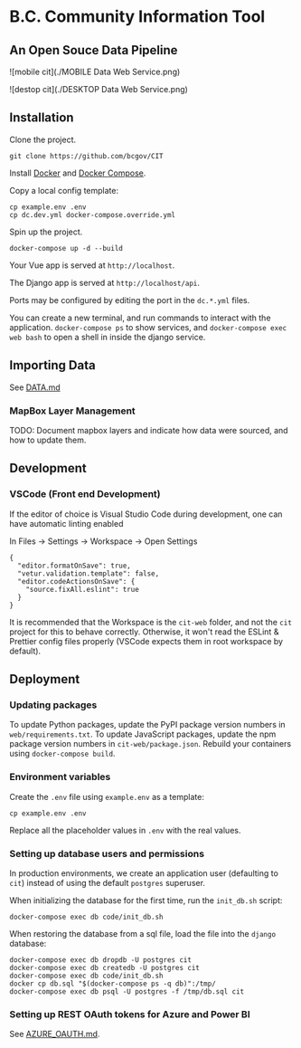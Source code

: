 # B.C. Community Information Tool

## An Open Souce Data Pipeline

![mobile cit](./MOBILE Data Web Service.png)

![destop cit](./DESKTOP Data Web Service.png)

## Installation

Clone the project.

```
git clone https://github.com/bcgov/CIT
```

Install [Docker](https://docs.docker.com/engine/install/ubuntu/) and [Docker Compose](https://docs.docker.com/compose/install/).

Copy a local config template:

```
cp example.env .env
cp dc.dev.yml docker-compose.override.yml
```

Spin up the project.

```
docker-compose up -d --build
```

Your Vue app is served at `http://localhost`.

The Django app is served at `http://localhost/api`.

Ports may be configured by editing the port in the `dc.*.yml` files.

You can create a new terminal, and run commands to interact with the application. `docker-compose ps` to show services, and `docker-compose exec web bash` to open a shell in inside the django service.

## Importing Data

See [DATA.md](DATA.md)

### MapBox Layer Management

TODO: Document mapbox layers and indicate how data were sourced, and how to update them.

## Development

### VSCode (Front end Development)

If the editor of choice is Visual Studio Code during development, one can have automatic linting enabled

In Files -> Settings -> Workspace -> Open Settings
```
{
  "editor.formatOnSave": true,
  "vetur.validation.template": false,
  "editor.codeActionsOnSave": {
    "source.fixAll.eslint": true
  }
}
```

It is recommended that the Workspace is the `cit-web` folder, and not the `cit` project for this to behave correctly. Otherwise, it won't read the ESLint & Prettier config files properly (VSCode expects them in root workspace by default).

## Deployment

### Updating packages

To update Python packages, update the PyPI package version numbers in `web/requirements.txt`. To update JavaScript packages, update the npm package version numbers in `cit-web/package.json`. Rebuild your containers using `docker-compose build`.

### Environment variables

Create the `.env` file using `example.env` as a template:
```
cp example.env .env
```

Replace all the placeholder values in `.env` with the real values.

### Setting up database users and permissions

In production environments, we create an application user (defaulting to `cit`) instead of using the default `postgres` superuser.

When initializing the database for the first time, run the `init_db.sh` script:
```
docker-compose exec db code/init_db.sh
```

When restoring the database from a sql file, load the file into the `django` database:
```
docker-compose exec db dropdb -U postgres cit
docker-compose exec db createdb -U postgres cit
docker-compose exec db code/init_db.sh
docker cp db.sql "$(docker-compose ps -q db)":/tmp/
docker-compose exec db psql -U postgres -f /tmp/db.sql cit
```


### Setting up REST OAuth tokens for Azure and Power BI

See [AZURE_OAUTH.md](AZURE_OAUTH.md).
